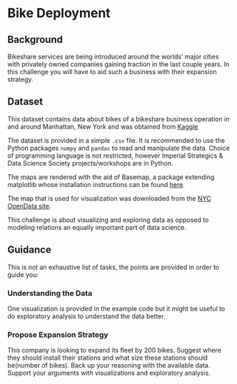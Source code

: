 # Bike Deployment

## Background

Bikeshare services are being introduced around the worlds' major cities with privately owned companies gaining traction in the last couple years. In this challenge you will have to aid such a business with their expansion strategy.

## Dataset

This dataset contains data about bikes of a bikeshare business operation in and around Manhattan, New York and was obtained from [Kaggle](https://www.kaggle.com/samratp/bikeshare-analysis)

The dataset is provided in a simple `.csv` file. It is recommended to use the Python packages `numpy` and `pandas` to read and manipulate the data. Choice of programming language is not restricted, however Imperial Strategics & Data Science Society projects/workshops are in Python.

The maps are rendered with the aid of Basemap, a package extending matplotlib whose installation instructions can be found [here](https://matplotlib.org/basemap/users/installing.html).

The map that is used for visualization was downloaded from the [NYC OpenData site](https://data.cityofnewyork.us/City-Government/Borough-Boundaries/tqmj-j8zm/data).

This challenge is about visualizing and exploring data as opposed to modeling relations an equally important part of data science.

## Guidance

This is not an exhaustive list of tasks, the points are provided in order to guide you:

### Understanding the Data

One visualization is provided in the example code but it might be useful to do exploratory analysis to understand the data better.

### Propose Expansion Strategy

This company is looking to expand its fleet by 200 bikes. Suggest where they should install their stations and what size these stations should be(number of bikes). Back up your reasoning with the available data. Support your arguments with visualizations and exploratory analysis.
